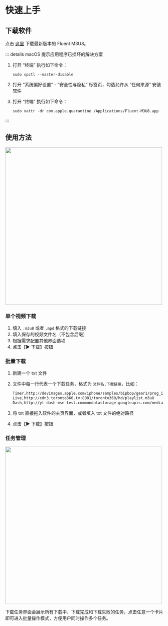 # 快速上手

## 下载软件
点击 [这里](/zh/download) 下载最新版本的 Fluent M3U8。

::: details macOS 提示应用程序已损坏的解决方案
1. 打开 “终端” 执行如下命令：

    ```shell
    sudo spctl --master-disable
    ```

2. 打开 “系统偏好设置” - “安全性与隐私” 标签页，勾选允许从 “任何来源” 安装软件
3. 打开 “终端” 执行如下命令：

    ```shell
    sudo xattr -dr com.apple.quarantine /Applications/Fluent-M3U8.app
    ```
:::

## 使用方法

<img src="/img/Fluent-M3U8.png" style="height: 500px"/>

### 单个视频下载
1. 填入 `.m3u8` 或者 `.mpd` 格式的下载链接
2. 填入保存的视频文件名（不包含后缀）
3. 根据需求配置其他界面选项
4. 点击【▶️ 下载】按钮

### 批量下载
1. 新建一个 txt 文件
2. 文件中每一行代表一个下载任务，格式为 `文件名,下载链接`，比如：

   ```txt
   Timer,http://devimages.apple.com/iphone/samples/bipbop/gear1/prog_index.m3u8
   Live,http://cdn3.toronto360.tv:8081/toronto360/hd/playlist.m3u8
   Dash,http://yt-dash-mse-test.commondatastorage.googleapis.com/media/motion-20120802-manifest.mpd
   ```

3. 将 txt 直接拖入软件的主页界面，或者填入 txt 文件的绝对路径
4. 点击【▶️ 下载】按钮

### 任务管理
<img src="/img/TaskInterface.png" style="height: 500px"/>

下载任务界面会展示所有下载中、下载完成和下载失败的任务，点击任意一个卡片即可进入批量操作模式，方便用户同时操作多个任务。